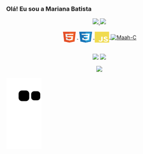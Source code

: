 ### Olá! Eu sou a Mariana Batista

<div align="center">
  <a href="https://github.com/maahbatistaa">
  <img height="150em" src="https://github-readme-stats.vercel.app/api?username=maahbatistaa&show_icons=true&theme=blue-green&include_all_commits=true&count_private=true"/>
  <img height="150em" src="https://github-readme-stats.vercel.app/api/top-langs/?username=maahbatistaa&layout=compact&langs_count=7&theme=blue-green"/>
</div>
<div style="display: inline_block" align="center"><br>
  <img align="center" alt="Maah-HTML" height="30" width="40" src="https://raw.githubusercontent.com/devicons/devicon/master/icons/html5/html5-original.svg">
  <img align="center" alt="Maah-CSS" height="30" width="40" src="https://raw.githubusercontent.com/devicons/devicon/master/icons/css3/css3-original.svg">
  <img align="center" alt="Maah-Js" height="30" width="40" src="https://raw.githubusercontent.com/devicons/devicon/master/icons/javascript/javascript-plain.svg">
  <img align="center" alt="Maah-C" heigth="30" width="40" src="https://cdn.jsdelivr.net/gh/devicons/devicon/icons/c/c-original.svg" />
  </div>
  
  ##
  
 <div align="center"> 
  <a href="https://www.instagram.com/maahbatistaa_" target="_blank"><img src="https://img.shields.io/badge/-Instagram-%23E4405F?style=for-the-badge&logo=instagram&logoColor=white" target="_blank"></a>
  <a href="https://www.linkedin.com/in/mariana-batista-b471441b7/" target="_blank"><img src="https://img.shields.io/badge/-LinkedIn-%230077B5?style=for-the-badge&logo=linkedin&logoColor=white" target="_blank"></a> 
  </div>
  
  <p align="center">   <img alingn="center" src="https://profile-counter.glitch.me/maahbatistaa/count.svg" /></p>
  
  ![Snake animation](https://github.com/maahbatistaa/maahbatistaa/blob/output/github-contribution-grid-snake.svg)
